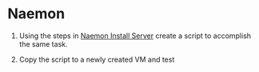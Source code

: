 # Naemon 

1. Using the steps in [Naemon Install Server](./install.md) create a script to accomplish the same task.

1. Copy the script to a newly created VM and test